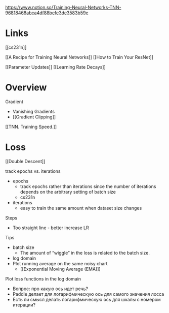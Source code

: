 

https://www.notion.so/Training-Neural-Networks-TNN-96818468abca4df88befe3de3583b59e


# Links

[[cs231n]]

[[A Recipe for Training Neural Networks]]
[[How to Train Your ResNet]]

[[Parameter Updates]]
[[Learning Rate Decays]]

# Overview

Gradient
- Vanishing Gradients
- [[Gradient Clipping]]

[[TNN. Training Speed.]]

# Loss

[[Double Descent]]

track epochs vs. iterations
- epochs
	- track epochs rather than iterations since the number of iterations depends on the arbitrary setting of batch size
	- cs231n
- iterations
	- easy to train the same amount when dataset size changes

Steps
- Too straight line - better increase LR

Tips
- batch size
	- The amount of “wiggle” in the loss is related to the batch size.
- log domain
- Plot running average on the same noisy chart
	- [[Exponential Moving Average (EMA)]]

Plot loss functions in the log domain
- Вопрос: про какую ось идет речь?
- Paddle делает для логарифмическую ось для самого значения лосса
- Есть ли смысл делать логарифмическую ось для шкалы с номером итерации?